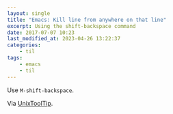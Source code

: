 ```yaml
---
layout: single
title: "Emacs: Kill line from anywhere on that line"
excerpt: Using the shift-backspace command
date: 2017-07-07 10:23
last_modified_at: 2023-04-26 13:22:37
categories:
    - til
tags:
    - emacs
    - til
---
```


Use `M-shift-backspace`.

Via [UnixToolTip](https://twitter.com/UnixToolTip/status/844951955894124548).
